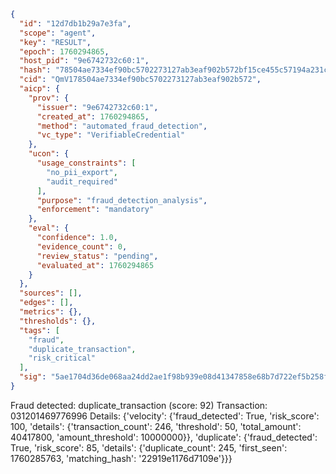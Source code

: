 ```json
{
  "id": "12d7db1b29a7e3fa",
  "scope": "agent",
  "key": "RESULT",
  "epoch": 1760294865,
  "host_pid": "9e6742732c60:1",
  "hash": "78504ae7334ef90bc5702273127ab3eaf902b572bf15ce455c57194a231c902e",
  "cid": "QmV178504ae7334ef90bc5702273127ab3eaf902b572",
  "aicp": {
    "prov": {
      "issuer": "9e6742732c60:1",
      "created_at": 1760294865,
      "method": "automated_fraud_detection",
      "vc_type": "VerifiableCredential"
    },
    "ucon": {
      "usage_constraints": [
        "no_pii_export",
        "audit_required"
      ],
      "purpose": "fraud_detection_analysis",
      "enforcement": "mandatory"
    },
    "eval": {
      "confidence": 1.0,
      "evidence_count": 0,
      "review_status": "pending",
      "evaluated_at": 1760294865
    }
  },
  "sources": [],
  "edges": [],
  "metrics": {},
  "thresholds": {},
  "tags": [
    "fraud",
    "duplicate_transaction",
    "risk_critical"
  ],
  "sig": "5ae1704d36de068aa24dd2ae1f98b939e08d41347858e68b7d722ef5b258f4ec"
}
```

Fraud detected: duplicate_transaction (score: 92)
Transaction: 031201469776996
Details: {'velocity': {'fraud_detected': True, 'risk_score': 100, 'details': {'transaction_count': 246, 'threshold': 50, 'total_amount': 40417800, 'amount_threshold': 10000000}}, 'duplicate': {'fraud_detected': True, 'risk_score': 85, 'details': {'duplicate_count': 245, 'first_seen': 1760285763, 'matching_hash': '22919e1176d7109e'}}}